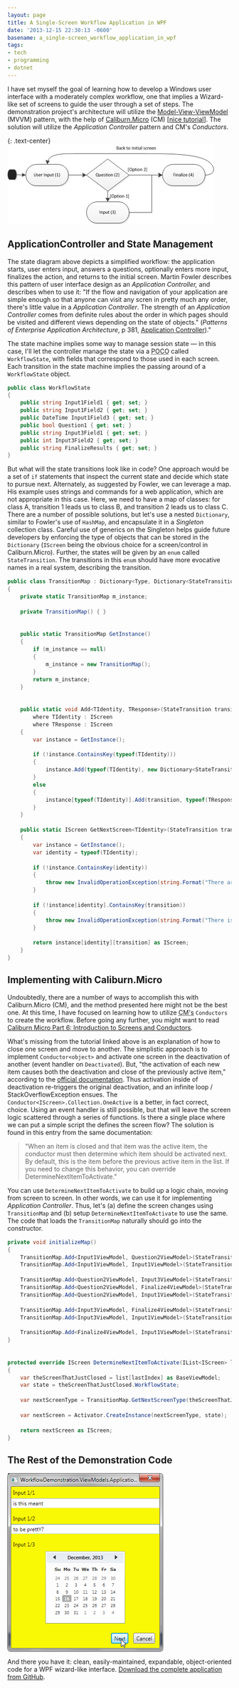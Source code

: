```yaml
---
layout: page
title: A Single-Screen Workflow Application in WPF
date: '2013-12-15 22:30:13 -0600'
basename: a_single-screen_workflow_application_in_wpf
tags:
- tech
- programming
- dotnet
---
```



I have set myself the goal of learning how to develop a Windows user interface
with a moderately complex workflow, one that implies a Wizard-like set of
screens to guide the user through a set of steps. The demonstration project's
architecture will utilize the <a
href="http://msdn.microsoft.com/en-us/magazine/dd419663.aspx">Model-View-ViewModel</a>
(MVVM) pattern, with the help of <a
href="http://caliburnmicro.codeplex.com/documentation">Caliburn.Micro</a> (CM)
[<a
href="http://www.mindscapehq.com/blog/index.php/2012/1/12/caliburn-micro-part-1-getting-started/">nice
tutorial</a>]. The solution will utilize the _Application Controller_ pattern
and CM's _Conductors_.

{: .text-center}
![simple chart showing a branching workflow](/images/workflow.png)

<!--more-->

## ApplicationController and State Management

The state diagram above depicts a simplified workflow: the application starts,
user enters input, answers a questions, optionally enters more input, finalizes
the action, and returns to the initial screen. Martin Fowler describes this
pattern of user interface design as an _Application Controller,_ and describes
when to use it: "If the flow and navigation of your application are simple
enough so that anyone can visit any scren in pretty much any order, there's
little value in a _Application Controller_. The strength of an _Application
Controller_ comes from definite rules about the order in which pages should be
visited and different views depending on the state of objects." (_Patterns of
Enterprise Application Architecture_, p 381, <a
href="http://martinfowler.com/eaaCatalog/applicationController.html">Application
Controller</a>)."

The state machine implies some way to manage session state &mdash; in this case,
I'll let the controller manage the state via a <acronym title="Plain Old C#
Object">POCO</acronym> called `WorkflowState`, with fields that correspond to
those used in each screen. Each transition in the state machine implies the
passing around of a `WorkflowState` object.

```csharp
public class WorkflowState
{
	public string Input1Field1 { get; set; }
	public string Input1Field2 { get; set; }
	public DateTime Input1Field3 { get; set; }
	public bool Question1 { get; set; }
	public string Input3Field1 { get; set; }
	public int Input3Field2 { get; set; }
	public string FinalizeResults { get; set; }
}
```

But what will the state transitions look like in code? One approach would be a
set of `if` statements that inspect the current state and decide which state to
pursue next. Alternately, as suggested by Fowler, we can leverage a map. His
example uses strings and commands for a web application, which are not
appropriate in this case. Here, we need to have a map of classes: for class A,
transition 1 leads us to class B, and transition 2 leads us to class C. There
are a number of possible solutions, but let's use a nested `Dictionary`, similar
to Fowler's use of `HashMap`, and encapsulate it in a _Singleton_ collection
class. Careful use of generics on the Singleton helps guide future developers by
enforcing the type of objects that can be stored in the `Dictionary` (`IScreen`
being the obvious choice for a screen/control in Caliburn.Micro). Further, the
states will be given by an `enum` called `StateTransition`. The transitions in
this `enum` should have more evocative names in a real system, describing the
transition.

```csharp
public class TransitionMap : Dictionary<Type, Dictionary<StateTransition, Type>>
{
	private static TransitionMap m_instance;

	private TransitionMap() { }


	public static TransitionMap GetInstance()
	{
		if (m_instance == null)
		{
			m_instance = new TransitionMap();
		}
		return m_instance;
	}


	public static void Add<TIdentity, TResponse>(StateTransition transition) 
		where TIdentity : IScreen 
		where TResponse : IScreen
	{
		var instance = GetInstance();

		if (!instance.ContainsKey(typeof(TIdentity)))
		{
			instance.Add(typeof(TIdentity), new Dictionary<StateTransition, Type>() { { transition, typeof(TResponse) } });
		}
		else
		{
			instance[typeof(TIdentity)].Add(transition, typeof(TResponse));
		}
	}

	public static IScreen GetNextScreen<TIdentity>(StateTransition transition)
	{
		var instance = GetInstance();
		var identity = typeof(TIdentity);

		if (!instance.ContainsKey(identity))
		{
			throw new InvalidOperationException(string.Format("There are no states transitions defined for state {0}", identity.ToString()));
		}

		if (!instance[identity].ContainsKey(transition))
		{
			throw new InvalidOperationException(string.Format("There is response setup for transition {0} from screen {1}", transition.ToString(), identity.ToString()));
		}

		return instance[identity][transition] as IScreen;
	}
}
```

## Implementing with Caliburn.Micro

Undoubtedly, there are a number of ways to accomplish this with Caliburn.Micro
(CM), and the method presented here might not be the best one. At this time, I
have focused on learning how to utilize <acronym title="Caliburn
Micro">CM's</acronym> `Conductors` to create the workflow. Before going any
further, you might want to read <a
href="http://www.mindscapehq.com/blog/index.php/2013/09/11/caliburn-micro-part-6-introduction-to-screens-and-conductors/">Caliburn
Micro Part 6: Introduction to Screens and Conductors</a>.

What's missing from the tutorial linked above is an explanation of how to close
one screen and move to another. The simplistic approach is to implement
`Conductor<object>` and activate one screen in the deactivation of another
(event handler on `Deactivated`). But, "the activation of each new item causes
both the deactivation and close of the previously active item," according to the
<a
href="http://caliburnmicro.codeplex.com/wikipage?title=Screens%2c%20Conductors%20and%20Composition&referringTitle=Documentation">official
documentation</a>. Thus activation inside of deactivation re-triggers the
original deactivation, and an infinite loop / StackOverflowException ensues. The
`Conductor<IScreen>.Collection.OneActive` is a better, in fact correct,
choice. Using an event handler is still possible, but that will leave the screen
logic scattered through a series of functions. Is there a single place where we
can put a simple script the defines the screen flow? The solution is found in
this entry from the same documentation:

> "When an item is closed and that item was the active item, the conductor must
> then determine which item should be activated next. By default, this is the
> item before the previous active item in the list. If you need to change this
> behavior, you can override DetermineNextItemToActivate."

You can use `DetermineNextItemToActivate` to build up a logic chain, moving from
screen to screen. In other words, we can use it for implementing _Application
Controller_. Thus, let's (a) define the screen changes using `TransitionMap` and
(b) setup `DetermineNextItemToActivate` to use the same. The code that loads the
`TransitionMap` naturally should go into the constructor.

```csharp
private void initializeMap()
{
	TransitionMap.Add<Input1ViewModel, Question2ViewModel>(StateTransition.Input1Success);
	TransitionMap.Add<Input1ViewModel, Input1ViewModel>(StateTransition.Cancel);

	TransitionMap.Add<Question2ViewModel, Input3ViewModel>(StateTransition.Option1);
	TransitionMap.Add<Question2ViewModel, Finalize4ViewModel>(StateTransition.Option2);
	TransitionMap.Add<Question2ViewModel, Input1ViewModel>(StateTransition.Cancel);

	TransitionMap.Add<Input3ViewModel, Finalize4ViewModel>(StateTransition.Input3Success);
	TransitionMap.Add<Input3ViewModel, Input1ViewModel>(StateTransition.Cancel);

	TransitionMap.Add<Finalize4ViewModel, Input1ViewModel>(StateTransition.Cancel);
}


protected override IScreen DetermineNextItemToActivate(IList<IScreen> list, int lastIndex)
{
	var theScreenThatJustClosed = list[lastIndex] as BaseViewModel;
	var state = theScreenThatJustClosed.WorkflowState;

	var nextScreenType = TransitionMap.GetNextScreenType(theScreenThatJustClosed);

	var nextScreen = Activator.CreateInstance(nextScreenType, state);

	return nextScreen as IScreen;
}
```

## The Rest of the Demonstration Code

<script type="text/javascript">
function animate() {
		$("#wfd0").hide().fadeIn(1).delay(2000).fadeOut(600);
		$("#wfd1").hide().delay(2605).fadeIn(600).delay(2000).fadeOut(600);
		$("#wfd2").hide().delay(5810).fadeIn(600).delay(2000).fadeOut(600);
		$("#wfd3").hide().delay(9015).fadeIn(600).delay(2000).fadeOut(600);
		$("#wfd4").hide().delay(12220).fadeIn(600);
}
setInterval(animate, 13000);
</script>

<div style="text-align: center; width: 350px; height: 400px;">
	<img id="wfd0" src="/images/wfd1.png" style="width:350px;height:400px;" />
	<img id="wfd1" src="/images/wfd2.png" style="width:350px;height:400px;display:none;" />
	<img id="wfd2" src="/images/wfd3.png" style="width:350px;height:400px;display:none;" />
	<img id="wfd3" src="/images/wfd4.png" style="width:350px;height:400px;display:none;" />
	<img id="wfd4" src="/images/wfd0.png" style="width:350px;height:400px;display:none;" />
</div>

And there you have it: clean, easily-maintained, expandable, object-oriented
code for a WPF wizard-like interface. <a
href="https://github.com/stephenfuqua/WorkflowDemonstration">Download the
complete application from GitHub</a>.

